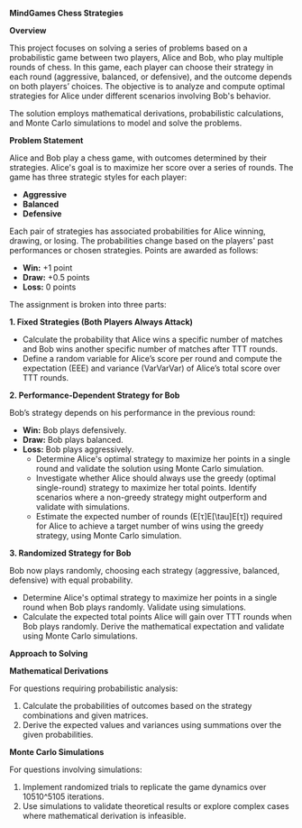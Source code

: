 **MindGames Chess Strategies**

**Overview**

This project focuses on solving a series of problems based on a probabilistic game between two players, Alice and Bob, who play multiple rounds of chess. In this game, each player can choose their strategy in each round (aggressive, balanced, or defensive), and the outcome depends on both players’ choices. The objective is to analyze and compute optimal strategies for Alice under different scenarios involving Bob's behavior.

The solution employs mathematical derivations, probabilistic calculations, and Monte Carlo simulations to model and solve the problems.

**Problem Statement**

Alice and Bob play a chess game, with outcomes determined by their strategies. Alice's goal is to maximize her score over a series of rounds. The game has three strategic styles for each player:

-   **Aggressive**
-   **Balanced**
-   **Defensive**

Each pair of strategies has associated probabilities for Alice winning, drawing, or losing. The probabilities change based on the players' past performances or chosen strategies. Points are awarded as follows:

-   **Win:** +1 point
-   **Draw:** +0.5 points
-   **Loss:** 0 points

The assignment is broken into three parts:

**1. Fixed Strategies (Both Players Always Attack)**

-    Calculate the probability that Alice wins a specific number of matches and Bob wins another specific number of matches after TTT rounds.
-    Define a random variable for Alice’s score per round and compute the expectation (EEE) and variance (VarVarVar) of Alice’s total score over TTT rounds.

**2. Performance-Dependent Strategy for Bob**

Bob’s strategy depends on his performance in the previous round:

-   **Win:** Bob plays defensively.
-   **Draw:** Bob plays balanced.
-   **Loss:** Bob plays aggressively.
    -    Determine Alice's optimal strategy to maximize her points in a single round and validate the solution using Monte Carlo simulation.
    -    Investigate whether Alice should always use the greedy (optimal single-round) strategy to maximize her total points. Identify scenarios where a non-greedy strategy might outperform and validate with simulations.
    -    Estimate the expected number of rounds (E[τ]E[\\tau]E[τ]) required for Alice to achieve a target number of wins using the greedy strategy, using Monte Carlo simulation.

**3. Randomized Strategy for Bob**

Bob now plays randomly, choosing each strategy (aggressive, balanced, defensive) with equal probability.

-    Determine Alice's optimal strategy to maximize her points in a single round when Bob plays randomly. Validate using simulations.
-   Calculate the expected total points Alice will gain over TTT rounds when Bob plays randomly. Derive the mathematical expectation and validate using Monte Carlo simulations.

**Approach to Solving**

**Mathematical Derivations**

For questions requiring probabilistic analysis:

1.  Calculate the probabilities of outcomes based on the strategy combinations and given matrices.
2.  Derive the expected values and variances using summations over the given probabilities.

**Monte Carlo Simulations**

For questions involving simulations:

1.  Implement randomized trials to replicate the game dynamics over 10510\^5105 iterations.
2.  Use simulations to validate theoretical results or explore complex cases where mathematical derivation is infeasible.
